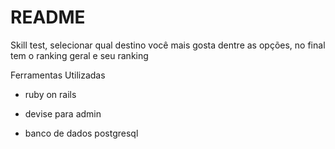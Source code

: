 # README

Skill test, selecionar qual destino você mais gosta dentre as opções, no final tem o ranking geral e seu ranking

Ferramentas Utilizadas

- ruby on rails

- devise para admin

- banco de dados postgresql
